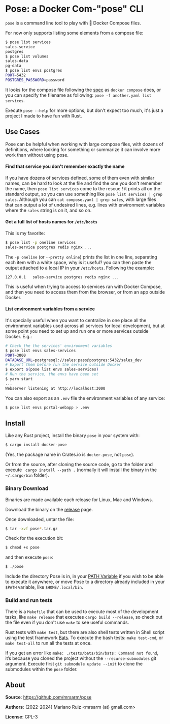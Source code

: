 Pose: a Docker Com-"pose" CLI
=============================

`pose` is a command line tool to play with :whale: Docker Compose files.

For now only supports listing some elements from a compose file:

```bash
$ pose list services
sales-service
postgres
$ pose list volumes
sales-data
pg-data
$ pose list envs postgres
PORT=5432
POSTGRES_PASSWORD=password
```

It looks for the compose file following the [spec](https://github.com/compose-spec/compose-spec/blob/master/spec.md#compose-file)
as `docker compose` does, or you can specify the filename as following: `pose -f another.yaml list services`.

Execute `pose --help` for more options, but don't expect too much, it's just a
project I made to have fun with Rust.

## Use Cases

Pose can be helpful when working with large compose files, with dozens of definitions,
where looking for something or summarize it can involve more work than without using pose.

#### Find that service you don't remember exactly the name

If you have dozens of services defined, some of them even with similar names, can be hard
to look at the file and find the one you don't remember the name, then `pose list services`
come to the rescue ! it prints all on the standard output, so you can use something
like `pose list services | grep sales`. Although you can `cat compose.yaml | grep sales`,
with large files that can output a lot of undesired lines, e.g. lines with environment
variables where the `sales` string is on it, and so on.

#### Get a full list of hosts names for `/etc/hosts`

This is my favorite:

```bash
$ pose list -p oneline services
sales-service postgres redis nginx ...
```

The `-p oneline` (or `--pretty online`) prints the list in one line, separating each
item with a white space, why is it useful? you can then paste the output attached to
a local IP in your `/etc/hosts`. Following the example:

```
127.0.0.1   sales-service postgres redis nginx ...
```

This is useful when trying to access to services ran with Docker Compose, and
then you need to access them from the browser, or from an app outside Docker.

#### List environment variables from a service

It's specially useful when you want to centralize in one place all the environment
variables used across all services for local development, but at some point you need
to set up and run one or more services outside Docker. E.g.:

```bash
# Check the the services' environment variables
$ pose list envs sales-services
PORT=3000
DATABASE_URL=postgresql://sales:pass@postgres:5432/sales_dev
# Export them before run the service outside Docker
$ export $(pose list envs sales-services)
# Run the service, the envs have been set
$ yarn start
...
Webserver listening at http://localhost:3000
```

You can also export as an `.env` file the environment variables
of any service:

```bash
$ pose list envs portal-webapp > .env
```

## Install

Like any Rust project, install the binary `pose` in your system with:

```bash
$ cargo install docker-pose
```

(Yes, the package name in Crates.io is `docker-pose`, not `pose`).

Or from the source, after cloning the source code, go to the folder and
execute ` cargo install --path .` (normally it will install the binary
in the `~/.cargo/bin` folder).

### Binary Download

Binaries are made available each release for Linux, Mac and Windows.

Download the binary on the [release](https://github.com/mrsarm/pose/releases) page.

Once downloaded, untar the file:

```bash
$ tar -xvf pose*.tar.gz
```

Check for the execution bit:

```bash
$ chmod +x pose
```

and then execute `pose`:

```bash
$ ./pose
```

Include the directory Pose is in, in your [PATH Variable](https://www.baeldung.com/linux/path-variable)
if you wish to be able to execute it anywhere, or move Pose to a directory already
included in your `$PATH` variable, like `$HOME/.local/bin`.

### Build and run tests

There is a `Makefile` that can be used to execute most of the development tasks,
like `make release` that executes `cargo build --release`, so check out the file
even if you don't use `make` to see useful commands.

Rust tests with `make test`, but there are also shell tests written in Shell script
using the test framework [Bats](https://bats-core.readthedocs.io). To execute the
bash tests: `make test-cmd`, or `make test-all` to run all the tests at once.

If you get an error like `make: ./tests/bats/bin/bats: Command not found`,
it’s because you cloned the project without the `--recurse-submodules` git argument.
Execute first `git submodule update --init` to clone the submodules within the `pose` folder.


## About

**Source**: https://github.com/mrsarm/pose

**Authors**: (2022-2024) Mariano Ruiz <mrsarm (at) gmail.com>

**License**: GPL-3
